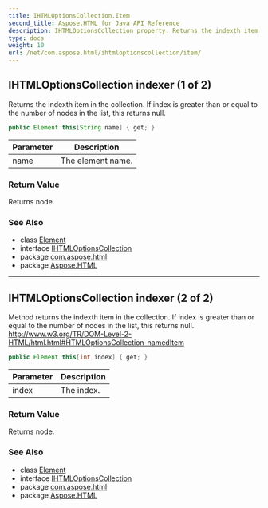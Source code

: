 ```yaml
---
title: IHTMLOptionsCollection.Item
second_title: Aspose.HTML for Java API Reference
description: IHTMLOptionsCollection property. Returns the indexth item in the collection. If index is greater than or equal to the number of nodes in the list this returns null
type: docs
weight: 10
url: /net/com.aspose.html/ihtmloptionscollection/item/
---
```

## IHTMLOptionsCollection indexer (1 of 2)

Returns the indexth item in the collection. If index is greater than or equal to the number of nodes in the list, this returns null.

```java
public Element this[String name] { get; }
```

| Parameter | Description |
| --- | --- |
| name | The element name. |

### Return Value

Returns node.

### See Also

* class [Element](../../../com.aspose.html.dom/element/)
* interface [IHTMLOptionsCollection](../)
* package [com.aspose.html](../../ihtmloptionscollection/)
* package [Aspose.HTML](../../../)

---

## IHTMLOptionsCollection indexer (2 of 2)

Method returns the indexth item in the collection. If index is greater than or equal to the number of nodes in the list, this returns null. http://www.w3.org/TR/DOM-Level-2-HTML/html.html#HTMLOptionsCollection-namedItem

```java
public Element this[int index] { get; }
```

| Parameter | Description |
| --- | --- |
| index | The index. |

### Return Value

Returns node.

### See Also

* class [Element](../../../com.aspose.html.dom/element/)
* interface [IHTMLOptionsCollection](../)
* package [com.aspose.html](../../ihtmloptionscollection/)
* package [Aspose.HTML](../../../)
